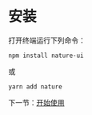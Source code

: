 # 安装

打开终端运行下列命令：

```
npm install nature-ui
```

或

```
yarn add nature
```

下一节：[开始使用](#/doc/get-started)
